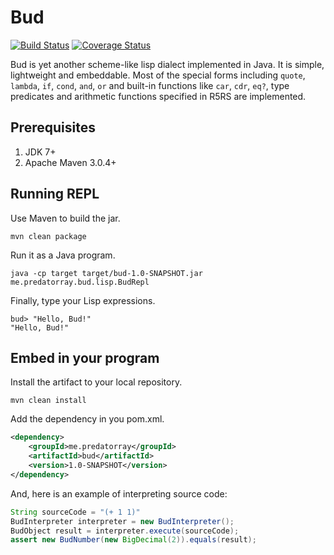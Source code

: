 # Bud

[![Build Status](https://travis-ci.org/predatorray/bud.svg?branch=master)](https://travis-ci.org/predatorray/bud)
[![Coverage Status](https://coveralls.io/repos/github/predatorray/bud/badge.svg?branch=master)](https://coveralls.io/github/predatorray/bud?branch=master)

Bud is yet another scheme-like lisp dialect implemented in Java. It is simple, lightweight and embeddable. Most of the special forms including `quote`, `lambda`, `if`, `cond`, `and`, `or` and built-in functions like `car`, `cdr`, `eq?`, type predicates and arithmetic functions specified in R5RS are implemented.

## Prerequisites

1. JDK 7+
2. Apache Maven 3.0.4+

## Running REPL

Use Maven to build the jar.

    mvn clean package

Run it as a Java program.

    java -cp target target/bud-1.0-SNAPSHOT.jar me.predatorray.bud.lisp.BudRepl

Finally, type your Lisp expressions.

    bud> "Hello, Bud!"
    "Hello, Bud!"

## Embed in your program

Install the artifact to your local repository.

    mvn clean install

Add the dependency in you pom.xml.

```xml
<dependency>
    <groupId>me.predatorray</groupId>
    <artifactId>bud</artifactId>
    <version>1.0-SNAPSHOT</version>
</dependency>
```

And, here is an example of interpreting source code:

```java
String sourceCode = "(+ 1 1)"
BudInterpreter interpreter = new BudInterpreter();
BudObject result = interpreter.execute(sourceCode);
assert new BudNumber(new BigDecimal(2)).equals(result);
```
